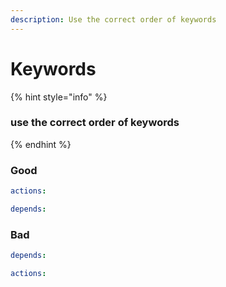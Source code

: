 ```yaml
---
description: Use the correct order of keywords
---
```


# Keywords

{% hint style="info" %}
### use the correct order of keywords
{% endhint %}

### Good

```yaml
actions:

depends:

```

### Bad

```yaml
depends:

actions:

```

